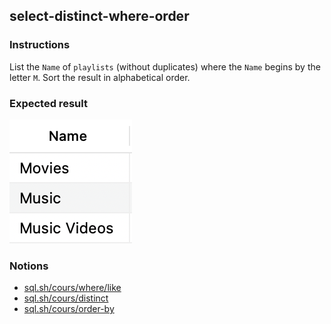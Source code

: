 ## select-distinct-where-order

### Instructions

List the `Name` of `playlists` (without duplicates) where the `Name` begins by the letter `M`. Sort the result in alphabetical order.

### Expected result

![Expected Result](./expected.png)

### Notions

- [sql.sh/cours/where/like](https://sql.sh/cours/where/like)
- [sql.sh/cours/distinct](https://sql.sh/cours/distinct)
- [sql.sh/cours/order-by](https://sql.sh/cours/order-by)

